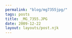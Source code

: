 ```yaml
---
permalink: "blog/mg7355jpg/"
tags: posts
title: _MG_7355.JPG
date: 2009-12-22
layout: layouts/post.njk
---
```


